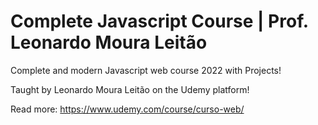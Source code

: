 # Complete Javascript Course | Prof. Leonardo Moura Leitão
Complete and modern Javascript web course 2022 with Projects!

Taught by Leonardo Moura Leitão on the Udemy platform!

Read more: https://www.udemy.com/course/curso-web/
